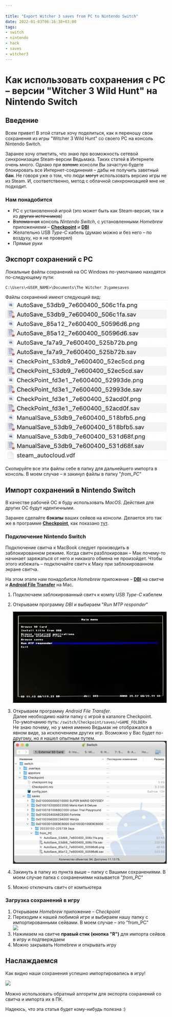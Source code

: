 ```yaml
---

title: "Export Witcher 3 saves from PC to Nintendo Switch"
date: 2022-01-03T06:16:38+03:00
tags:
- switch
- nintendo
- hack
- saves
- witcher3
---
```


# Как использовать сохранения с PC – версии "Witcher 3 Wild Hunt" на Nintendo Switch

## Введение

Всем привет! В этой статье хочу поделиться, как я переношу свои сохранения из игры "Witcher 3 Wild Hunt" со своего PC на консоль Nintendo Switch.

Заранее хочу отметить, что знаю про возможность сетевой синхронизации Steam-версии Ведьмака. Таких статей в Интернете очень много. Однако при ~~взломе~~ консоли Вы зачастую будете блокировать все Интернет-соединения – дабы не получить заветный **бан**. Не говоря уже о том, что люди ~~могут~~ использовать версию игры не из Steam. И, соответственно, метод с облачной синхронизацией мне не подходит.

### Нам понадобится

- PC с установленной игрой (это может быть как Steam-версия, так и из ~~других источников~~)
- ~~Взломанная~~ консоль *Nintendo Switch*, с установленными *Homebrew* приложениеми – **[Checkpoint](https://github.com/FlagBrew/Checkpoint/releases)** и [**DBI**](https://github.com/rashevskyv/dbi/releases)
- Желательно USB *Type-C* кабель (думаю можно и без него – по воздуху, но я не проверял)
- Прямые руки

## Экспорт сохранений с PC

Локальные файлы сохранений на ОС Windows по-умолчанию находятся по-следующему пути:

`C:\Users\<USER_NAME>\Documents\The Witcher 3\gamesaves`

Файлы сохранений имеют следующий вид:
![](witcher-saves.assets/saves.png)

Скопируйте все эти файлы себе в папку для дальнейшего импорта в консоль. В моем случае – я закинул файлы в папку "*from_PC*"

## Импорт сохранений в Nintendo Switch

В качестве рабочей ОС я буду использовать *MacOS*. Действия для других ОС будут идентичными.

Заранее сделайте **бэкапы** ваших сейвов на консоли. Делается это так же в программе **[Checkpoint](https://github.com/FlagBrew/Checkpoint/releases)**, как показано [тут](https://projectpokemon.org/home/tutorials/save-editing/managing-switch-saves/using-checkpoint-r67/).

### Подключение Nintendo Switch

Подключение свитча к MacBook следует производить в заблокированном режиме. Когда свитч разблокирован – Мак почему-то начинает заряжаться от него и никакого обмена не произойдет. Чтобы этого избежать – подключайте свитч к Маку при заблокированном экране свитча.

На этом этапе нам понадобится *Homebrew* приложение – [**DBI**](https://github.com/rashevskyv/dbi/releases) на свитче и **[Android File Transfer](https://www.android.com/filetransfer/)** на Mac.

1. Подключаем заблокированный свитч к компу USB *Type-C* кабелем

2. Открываем программу *DBI* и выбираем "*Run MTP responder*"

   ![](witcher-saves.assets/run_mtp.png)

3. Открываем программу *Android File Transfer*.\
   Далее необходимо найти папку с игрой в каталоге Checkpoint.\
   По-умолчанию путь: `/switch/Checkpoint/saves/<GAME_FOLDER>`\
    Не знаю почему, но у меня именно Ведьмак не отображался в явном виде, за исключением других игр. Возможно у Вас будет по-другому, но я нашел опытным путем.
   ![](witcher-saves.assets/aft.png)

4. Закинуть в папку из пункта выше – папку с Вашими сохранениями. В моем случае папка с сохранениями называется "*from_PC*"

5. Можно отключать свитч от компьютера

### Загрузка сохранений в игру

1. Открываем *Homebrew* приложение – *Checkpoint*
2. Переходим к нашей любимой игре и выбираем нашу папку с импортированными сейвами.
   В моем случае – это "from_PC"\
   ![](witcher-saves.assets/ch_imp.png)
3. Нажимаем на свитче **правый стик (кнопка "R")** для импорта сейвов в игру и подтверждаем
4. Можно закрывать Homebrew и открывать игру

## Наслаждаемся

Как видно наши сохранения успешно импортировались в игру!

![](witcher-saves.assets/save_game.png)

Можно использовать обратный алгоритм для экспорта сохранений со свитча и импорта их в ПК.

Надеюсь, что эта статья будет кому-нибудь полезна :)



